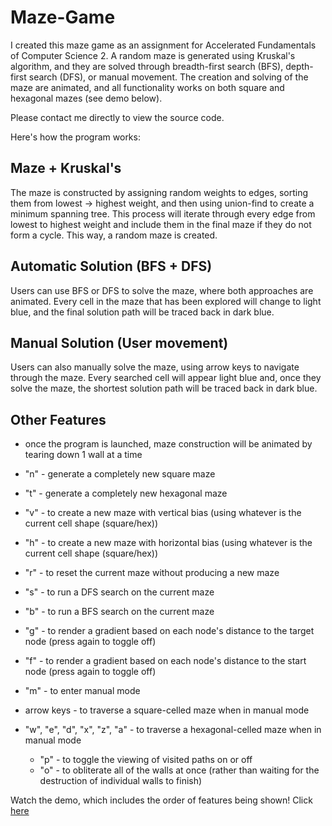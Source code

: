 # Maze-Game
I created this maze game as an assignment for Accelerated Fundamentals of Computer Science 2. A random maze is generated using Kruskal's algorithm, and they are solved through breadth-first search (BFS), depth-first search (DFS), or manual movement. The creation and solving of the maze are animated, and all functionality works on both square and hexagonal mazes (see demo below). 

Please contact me directly to view the source code.

Here's how the program works:

## Maze + Kruskal's ##
The maze is constructed by assigning random weights to edges, sorting them from lowest -> highest weight, and then using union-find to create a minimum spanning tree. This process will iterate through every edge from lowest to highest weight and include them in the final maze if they do not form a cycle. This way, a random maze is created.

## Automatic Solution (BFS + DFS) ##
Users can use BFS or DFS to solve the maze, where both approaches are animated. Every cell in the maze that has been explored will change to light blue, and the final solution path will be traced back in dark blue. 

## Manual Solution (User movement) ##
Users can also manually solve the maze, using arrow keys to navigate through the maze. Every searched cell will appear light blue and, once they solve the maze, the shortest solution path will be traced back in dark blue. 

## Other Features ##
- once the program is launched, maze construction will be animated by tearing down 1 wall at a time

- "n" - generate a completely new square maze
- "t" - generate a completely new hexagonal maze

- "v" - to create a new maze with vertical bias (using whatever is the current cell shape (square/hex))
- "h" - to create a new maze with horizontal bias (using whatever is the current cell shape (square/hex))

- "r" - to reset the current maze without producing a new maze

- "s" - to run a DFS search on the current maze
- "b" - to run a BFS search on the current maze

- "g" - to render a gradient based on each node's distance to the target node (press again to toggle off)
- "f" - to render a gradient based on each node's distance to the start node (press again to toggle off)

- "m" - to enter manual mode
- arrow keys - to traverse a square-celled maze when in manual mode
- "w", "e", "d", "x", "z", "a" - to traverse a hexagonal-celled maze when in manual mode
	
	- "p" - to toggle the viewing of visited paths on or off
	- "o" - to obliterate all of the walls at once (rather than waiting for the destruction of individual walls to finish)


 Watch the demo, which includes the order of features being shown!
 Click [here](https://youtu.be/OIgNwQZo7cg)

